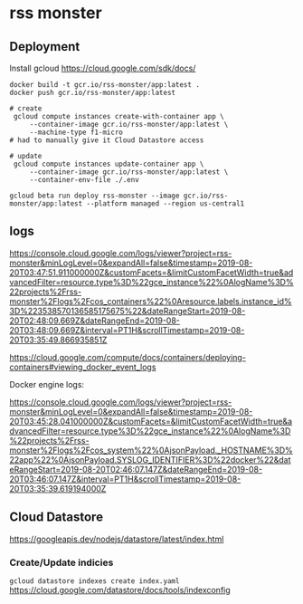 # rss monster

## Deployment

Install gcloud https://cloud.google.com/sdk/docs/

```
docker build -t gcr.io/rss-monster/app:latest .
docker push gcr.io/rss-monster/app:latest
```

```
# create
 gcloud compute instances create-with-container app \
     --container-image gcr.io/rss-monster/app:latest \
     --machine-type f1-micro
# had to manually give it Cloud Datastore access

# update
 gcloud compute instances update-container app \
     --container-image gcr.io/rss-monster/app:latest \
     --container-env-file ./.env
```

```
gcloud beta run deploy rss-monster --image gcr.io/rss-monster/app:latest --platform managed --region us-central1
```

## logs

https://console.cloud.google.com/logs/viewer?project=rss-monster&minLogLevel=0&expandAll=false&timestamp=2019-08-20T03:47:51.911000000Z&customFacets=&limitCustomFacetWidth=true&advancedFilter=resource.type%3D%22gce_instance%22%0AlogName%3D%22projects%2Frss-monster%2Flogs%2Fcos_containers%22%0Aresource.labels.instance_id%3D%223538570136585175675%22&dateRangeStart=2019-08-20T02:48:09.669Z&dateRangeEnd=2019-08-20T03:48:09.669Z&interval=PT1H&scrollTimestamp=2019-08-20T03:35:49.866935851Z

https://cloud.google.com/compute/docs/containers/deploying-containers#viewing_docker_event_logs

Docker engine logs:

https://console.cloud.google.com/logs/viewer?project=rss-monster&minLogLevel=0&expandAll=false&timestamp=2019-08-20T03:45:28.041000000Z&customFacets=&limitCustomFacetWidth=true&advancedFilter=resource.type%3D%22gce_instance%22%0AlogName%3D%22projects%2Frss-monster%2Flogs%2Fcos_system%22%0AjsonPayload._HOSTNAME%3D%22app%22%0AjsonPayload.SYSLOG_IDENTIFIER%3D%22docker%22&dateRangeStart=2019-08-20T02:46:07.147Z&dateRangeEnd=2019-08-20T03:46:07.147Z&interval=PT1H&scrollTimestamp=2019-08-20T03:35:39.619194000Z

## Cloud Datastore

https://googleapis.dev/nodejs/datastore/latest/index.html

### Create/Update indicies

`gcloud datastore indexes create index.yaml`
https://cloud.google.com/datastore/docs/tools/indexconfig
